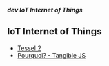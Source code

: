 _**dev IoT Internet of Things**_

## IoT Internet of Things

- [Tessel 2](https://tessel.io/)
- [Pourquoi? - Tangible JS](http://tangiblejs.com/fr/pourquoi)
